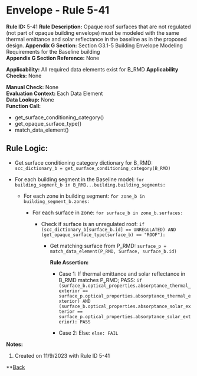 
# Envelope - Rule 5-41

**Rule ID:** 5-41
**Rule Description:** Opaque roof surfaces that are not regulated (not part of opaque building envelope) must be modeled with the same thermal emittance and solar reflectance in the baseline as in the proposed design. 
**Appendix G Section:** Section G3.1-5 Building Envelope Modeling Requirements for the Baseline building  
**Appendix G Section Reference:** None  

**Applicability:** All required data elements exist for B_RMD
**Applicability Checks:** None  

**Manual Check:** None  
**Evaluation Context:** Each Data Element  
**Data Lookup:** None  
**Function Call:**

  - get_surface_conditioning_category()
  - get_opaque_surface_type()
  - match_data_element()

## Rule Logic:  

- Get surface conditioning category dictionary for B_RMD: `scc_dictionary_b = get_surface_conditioning_category(B_RMD)`  

- For each building segment in the Baseline model: `for building_segment_b in B_RMD...building.building_segments:`  

  - For each zone in building segment: `for zone_b in building_segment_b.zones:`  

    - For each surface in zone: `for surface_b in zone_b.surfaces:`  

      - Check if surface is an unregulated roof: `if (scc_dictionary_b[surface_b.id] == UNREGULATED) AND (get_opaque_surface_type(surface_b) == "ROOF"):`

        - Get matching surface from P_RMD: `surface_p = match_data_element(P_RMD, Surface, surface_b.id)`

          **Rule Assertion:**  

          - Case 1: If thermal emittance and solar reflectance in B_RMD matches P_RMD; PASS: `if (surface_b.optical_properties.absorptance_thermal_exterior == surface_p.optical_properties.absorptance_thermal_exterior) AND (surface_b.optical_properties.absorptance_solar_exterior == surface_p.optical_properties.absorptance_solar_exterior): PASS`

          - Case 2: Else: `else: FAIL`

**Notes:**

1. Created on 11/9/2023 with Rule ID 5-41


**[Back](../_toc.md)